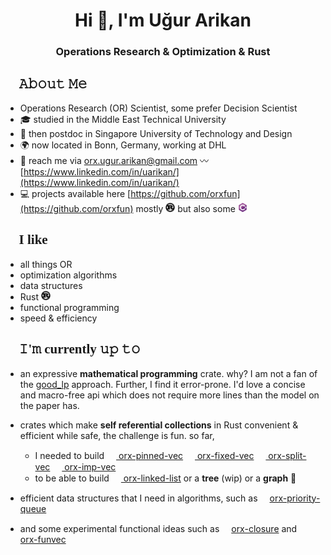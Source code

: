 <h1 align="center">Hi 👋, I'm Uğur Arikan</h1>
<h3 align="center">Operations Research & Optimization & Rust</h3>


<h2 style="font-family: consolas;">📖 𝙰𝚋𝚘𝚞𝚝 𝙼𝚎</h2>

- Operations Research (OR) Scientist, some prefer Decision Scientist
- 🎓 studied in the Middle East Technical University
- 🏫 then postdoc in Singapore University of Technology and Design
- 🌍 now located in Bonn, Germany, working at DHL
- 💬 reach me via [orx.ugur.arikan@gmail.com](mailto:orx.ugur.arikan@gmail.com) 〰️ [https://www.linkedin.com/in/uarikan/](https://www.linkedin.com/in/uarikan/)
- 💻 projects available here [https://github.com/orxfun](https://github.com/orxfun) mostly <img src="https://raw.githubusercontent.com/devicons/devicon/master/icons/rust/rust-plain.svg" alt="rust" width="15" height="15"/> but also some <img src="https://raw.githubusercontent.com/devicons/devicon/master/icons/csharp/csharp-original.svg" alt="csharp" width="15" height="15"/>


<h2 style="font-family: consolas;">🤟 I like</h2>

- all things OR
- optimization algorithms
- data structures
- Rust <img src="https://raw.githubusercontent.com/devicons/devicon/master/icons/rust/rust-plain.svg" alt="rust" width="15" height="15"/>
- functional programming
- speed & efficiency


<h2 style="font-family: consolas;">🎈 𝙸'𝚖 currently 𝚞𝚙 𝚝𝚘</h2>

- an expressive **mathematical programming** crate. why? I am not a fan of the [good_lp](https://crates.io/crates/good_lp) approach. Further, I find it error-prone. I'd love a concise and macro-free api which does not require more lines than the model on the paper has.

- crates which make **self referential collections** in Rust convenient & efficient while safe, the challenge is fun. so far,
  - I needed to build <a target="_blank" href="https://crates.io/crates/orx-pinned-vec"><img src="https://crates.io/assets/cargo.png" alt="" width="15" height="15"/> orx-pinned-vec</a> <a target="_blank" href="https://crates.io/crates/orx-fixed-vec"><img src="https://crates.io/assets/cargo.png" alt="" width="15" height="15"/> orx-fixed-vec</a> <a target="_blank" href="https://crates.io/crates/orx-split-vec"><img src="https://crates.io/assets/cargo.png" alt="" width="15" height="15"/> orx-split-vec</a> <a target="_blank" href="https://crates.io/crates/orx-imp-vec"><img src="https://crates.io/assets/cargo.png" alt="" width="15" height="15"/> orx-imp-vec</a>
  - to be able to build <a target="_blank" href="https://crates.io/crates/orx-linked-list"><img src="https://crates.io/assets/cargo.png" alt="" width="15" height="15"/> orx-linked-list</a> or a **tree** (wip) or a **graph** 🎯

- efficient data structures that I need in algorithms, such as <a target="_blank" href="https://crates.io/crates/orx-priority-queue"><img src="https://crates.io/assets/cargo.png" alt="" width="15" height="15"/>orx-priority-queue</a>

- and some experimental functional ideas such as <a target="_blank" href="https://crates.io/crates/orx-closure"><img src="https://crates.io/assets/cargo.png" alt="" width="15" height="15"/>orx-closure</a> and <a target="_blank" href="https://crates.io/crates/orx-funvec"><img src="https://crates.io/assets/cargo.png" alt="" width="15" height="15"/>orx-funvec</a>
